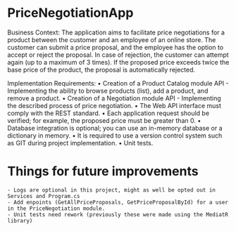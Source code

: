 # PriceNegotiationApp

Business Context:
The application aims to facilitate price negotiations for a product between the customer and an employee of an online store. The customer can submit a price proposal, and the employee has the option to accept or reject the proposal. In case of rejection, the customer can attempt again (up to a maximum of 3 times). If the proposed price exceeds twice the base price of the product, the proposal is automatically rejected.

Implementation Requirements:
• Creation of a Product Catalog module API - Implementing the ability to browse products (list), add a product, and remove a product.
• Creation of a Negotiation module API - Implementing the described process of price negotiation.
• The Web API interface must comply with the REST standard.
• Each application request should be verified; for example, the proposed price must be greater than 0.
• Database integration is optional; you can use an in-memory database or a dictionary in memory.
• It is required to use a version control system such as GIT during project implementation.
• Unit tests.


# Things for future improvements

	- Logs are optional in this project, might as well be opted out in Services and Program.cs
	- Add enpoints (GetAllPriceProposals, GetPriceProposalById) for a user in the PriceNegotiation module.
 	- Unit tests need rework (previously these were made using the MediatR library)
	



	
